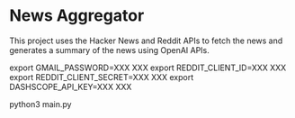 # News Aggregator

This project uses the Hacker News and Reddit APIs to fetch the news and generates a summary of the news using OpenAI APIs.


export GMAIL_PASSWORD=XXX XXX
export REDDIT_CLIENT_ID=XXX XXX
export REDDIT_CLIENT_SECRET=XXX XXX
export DASHSCOPE_API_KEY=XXX XXX

python3 main.py